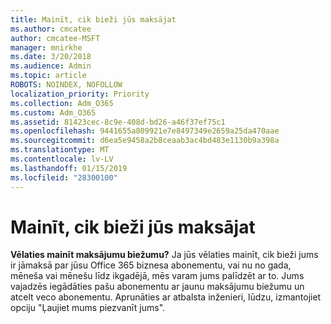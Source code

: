 ```yaml
---
title: Mainīt, cik bieži jūs maksājat
ms.author: cmcatee
author: cmcatee-MSFT
manager: mnirkhe
ms.date: 3/20/2018
ms.audience: Admin
ms.topic: article
ROBOTS: NOINDEX, NOFOLLOW
localization_priority: Priority
ms.collection: Adm_O365
ms.custom: Adm_O365
ms.assetid: 81423cec-8c9e-408d-bd26-a46f37ef75c1
ms.openlocfilehash: 9441655a809921e7e8497349e2659a25da470aae
ms.sourcegitcommit: d6ea5e9458a2b8ceaab3ac4bd483e1130b9a398a
ms.translationtype: MT
ms.contentlocale: lv-LV
ms.lasthandoff: 01/15/2019
ms.locfileid: "28300100"
---
```

# <a name="change-how-often-you-pay"></a>Mainīt, cik bieži jūs maksājat

 **Vēlaties mainīt maksājumu biežumu?** Ja jūs vēlaties mainīt, cik bieži jums ir jāmaksā par jūsu Office 365 biznesa abonementu, vai nu no gada, mēneša vai mēnešu līdz ikgadējā, mēs varam jums palīdzēt ar to. Jums vajadzēs iegādāties pašu abonementu ar jaunu maksājumu biežumu un atcelt veco abonementu. Aprunāties ar atbalsta inženieri, lūdzu, izmantojiet opciju "Ļaujiet mums piezvanīt jums". 
  

